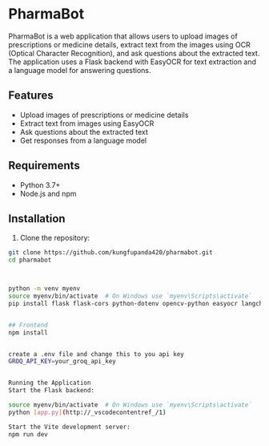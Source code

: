 # PharmaBot

PharmaBot is a web application that allows users to upload images of prescriptions or medicine details, extract text from the images using OCR (Optical Character Recognition), and ask questions about the extracted text. The application uses a Flask backend with EasyOCR for text extraction and a language model for answering questions.

## Features

- Upload images of prescriptions or medicine details
- Extract text from images using EasyOCR
- Ask questions about the extracted text
- Get responses from a language model

## Requirements

- Python 3.7+
- Node.js and npm

## Installation

1. Clone the repository:

```bash
git clone https://github.com/kungfupanda420/pharmabot.git
cd pharmabot



python -m venv myenv
source myenv/bin/activate  # On Windows use `myenv\Scripts\activate`
pip install flask flask-cors python-dotenv opencv-python easyocr langchain-groq langchain


## Frontend
npm install


create a .env file and change this to you api key
GROQ_API_KEY=your_groq_api_key


Running the Application
Start the Flask backend:

source myenv/bin/activate  # On Windows use `myenv\Scripts\activate`
python [app.py](http://_vscodecontentref_/1)

Start the Vite development server:
npm run dev
